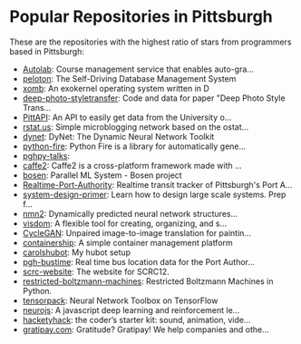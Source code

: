 # Popular Repositories in Pittsburgh

These are the repositories with the highest ratio of stars from programmers based in Pittsburgh:

- [Autolab](https://github.com/autolab/Autolab): Course management service that enables auto-gra...
- [peloton](https://github.com/cmu-db/peloton): The Self-Driving Database Management System
- [xomb](https://github.com/xomboverlord/xomb): An exokernel operating system written in D
- [deep-photo-styletransfer](https://github.com/luanfujun/deep-photo-styletransfer): Code and data for paper "Deep Photo Style Trans...
- [PittAPI](https://github.com/Pitt-CSC/PittAPI): An API to easily get data from the University o...
- [rstat.us](https://github.com/hotsh/rstat.us): Simple microblogging network based on the ostat...
- [dynet](https://github.com/clab/dynet): DyNet: The Dynamic Neural Network Toolkit
- [python-fire](https://github.com/google/python-fire): Python Fire is a library for automatically gene...
- [pghpy-talks](https://github.com/pghpy/pghpy-talks): 
- [caffe2](https://github.com/caffe2/caffe2): Caffe2 is a cross-platform framework made with ...
- [bosen](https://github.com/sailing-pmls/bosen): Parallel ML System - Bosen project
- [Realtime-Port-Authority](https://github.com/rectangle-dbmi/Realtime-Port-Authority): Realtime transit tracker of Pittsburgh's Port A...
- [system-design-primer](https://github.com/donnemartin/system-design-primer): Learn how to design large scale systems. Prep f...
- [nmn2](https://github.com/jacobandreas/nmn2): Dynamically predicted neural network structures...
- [visdom](https://github.com/facebookresearch/visdom): A flexible tool for creating, organizing, and s...
- [CycleGAN](https://github.com/junyanz/CycleGAN): Unpaired image-to-image translation for paintin...
- [containership](https://github.com/containership/containership): A simple container management platform
- [carolshubot](https://github.com/carols10cents/carolshubot): My hubot setup
- [pgh-bustime](https://github.com/nhfruchter/pgh-bustime): Real time bus location data for the Port Author...
- [scrc-website](https://github.com/pghrb/scrc-website): The website for SCRC12.
- [restricted-boltzmann-machines](https://github.com/echen/restricted-boltzmann-machines): Restricted Boltzmann Machines in Python.
- [tensorpack](https://github.com/ppwwyyxx/tensorpack): Neural Network Toolbox on TensorFlow
- [neurojs](https://github.com/janhuenermann/neurojs): A javascript deep learning and reinforcement le...
- [hacketyhack](https://github.com/hacketyhack/hacketyhack): the coder’s starter kit: sound, animation, vide...
- [gratipay.com](https://github.com/gratipay/gratipay.com): Gratitude? Gratipay! We help companies and othe...
